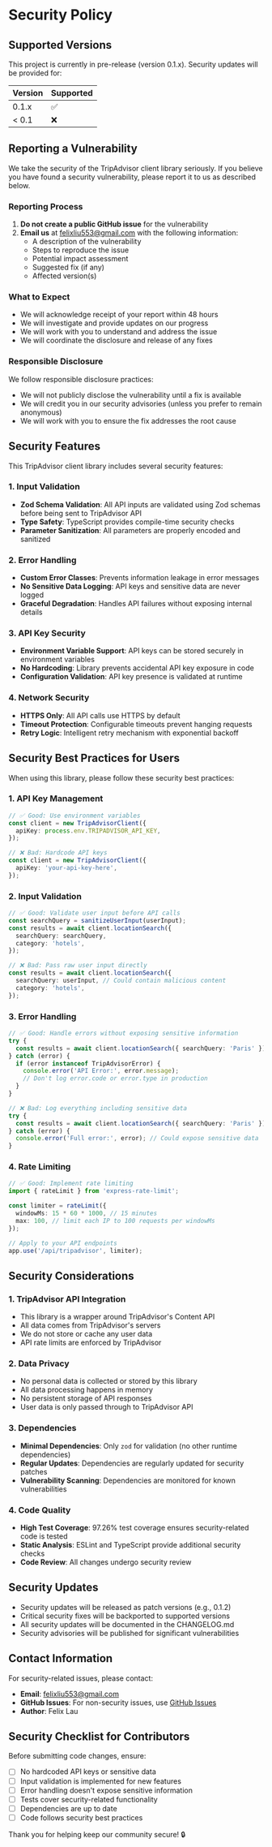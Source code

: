 # Security Policy

## Supported Versions

This project is currently in pre-release (version 0.1.x). Security updates will be provided for:

| Version | Supported          |
| ------- | ------------------ |
| 0.1.x   | :white_check_mark: |
| < 0.1   | :x:                |

## Reporting a Vulnerability

We take the security of the TripAdvisor client library seriously. If you believe you have found a security vulnerability, please report it to us as described below.

### Reporting Process

1. **Do not create a public GitHub issue** for the vulnerability
2. **Email us** at [felixliu553@gmail.com](mailto:felixliu553@gmail.com) with the following information:
   - A description of the vulnerability
   - Steps to reproduce the issue
   - Potential impact assessment
   - Suggested fix (if any)
   - Affected version(s)

### What to Expect

- We will acknowledge receipt of your report within 48 hours
- We will investigate and provide updates on our progress
- We will work with you to understand and address the issue
- We will coordinate the disclosure and release of any fixes

### Responsible Disclosure

We follow responsible disclosure practices:

- We will not publicly disclose the vulnerability until a fix is available
- We will credit you in our security advisories (unless you prefer to remain anonymous)
- We will work with you to ensure the fix addresses the root cause

## Security Features

This TripAdvisor client library includes several security features:

### 1. Input Validation

- **Zod Schema Validation**: All API inputs are validated using Zod schemas before being sent to TripAdvisor API
- **Type Safety**: TypeScript provides compile-time security checks
- **Parameter Sanitization**: All parameters are properly encoded and sanitized

### 2. Error Handling

- **Custom Error Classes**: Prevents information leakage in error messages
- **No Sensitive Data Logging**: API keys and sensitive data are never logged
- **Graceful Degradation**: Handles API failures without exposing internal details

### 3. API Key Security

- **Environment Variable Support**: API keys can be stored securely in environment variables
- **No Hardcoding**: Library prevents accidental API key exposure in code
- **Configuration Validation**: API key presence is validated at runtime

### 4. Network Security

- **HTTPS Only**: All API calls use HTTPS by default
- **Timeout Protection**: Configurable timeouts prevent hanging requests
- **Retry Logic**: Intelligent retry mechanism with exponential backoff

## Security Best Practices for Users

When using this library, please follow these security best practices:

### 1. API Key Management

```typescript
// ✅ Good: Use environment variables
const client = new TripAdvisorClient({
  apiKey: process.env.TRIPADVISOR_API_KEY,
});

// ❌ Bad: Hardcode API keys
const client = new TripAdvisorClient({
  apiKey: 'your-api-key-here',
});
```

### 2. Input Validation

```typescript
// ✅ Good: Validate user input before API calls
const searchQuery = sanitizeUserInput(userInput);
const results = await client.locationSearch({
  searchQuery: searchQuery,
  category: 'hotels',
});

// ❌ Bad: Pass raw user input directly
const results = await client.locationSearch({
  searchQuery: userInput, // Could contain malicious content
  category: 'hotels',
});
```

### 3. Error Handling

```typescript
// ✅ Good: Handle errors without exposing sensitive information
try {
  const results = await client.locationSearch({ searchQuery: 'Paris' });
} catch (error) {
  if (error instanceof TripAdvisorError) {
    console.error('API Error:', error.message);
    // Don't log error.code or error.type in production
  }
}

// ❌ Bad: Log everything including sensitive data
try {
  const results = await client.locationSearch({ searchQuery: 'Paris' });
} catch (error) {
  console.error('Full error:', error); // Could expose sensitive data
}
```

### 4. Rate Limiting

```typescript
// ✅ Good: Implement rate limiting
import { rateLimit } from 'express-rate-limit';

const limiter = rateLimit({
  windowMs: 15 * 60 * 1000, // 15 minutes
  max: 100, // limit each IP to 100 requests per windowMs
});

// Apply to your API endpoints
app.use('/api/tripadvisor', limiter);
```

## Security Considerations

### 1. TripAdvisor API Integration

- This library is a wrapper around TripAdvisor's Content API
- All data comes from TripAdvisor's servers
- We do not store or cache any user data
- API rate limits are enforced by TripAdvisor

### 2. Data Privacy

- No personal data is collected or stored by this library
- All data processing happens in memory
- No persistent storage of API responses
- User data is only passed through to TripAdvisor API

### 3. Dependencies

- **Minimal Dependencies**: Only `zod` for validation (no other runtime dependencies)
- **Regular Updates**: Dependencies are regularly updated for security patches
- **Vulnerability Scanning**: Dependencies are monitored for known vulnerabilities

### 4. Code Quality

- **High Test Coverage**: 97.26% test coverage ensures security-related code is tested
- **Static Analysis**: ESLint and TypeScript provide additional security checks
- **Code Review**: All changes undergo security review

## Security Updates

- Security updates will be released as patch versions (e.g., 0.1.2)
- Critical security fixes will be backported to supported versions
- All security updates will be documented in the CHANGELOG.md
- Security advisories will be published for significant vulnerabilities

## Contact Information

For security-related issues, please contact:

- **Email**: [felixliu553@gmail.com](mailto:felixliu553@gmail.com)
- **GitHub Issues**: For non-security issues, use [GitHub Issues](https://github.com/stellarrover/tripadvisor-client/issues)
- **Author**: Felix Lau

## Security Checklist for Contributors

Before submitting code changes, ensure:

- [ ] No hardcoded API keys or sensitive data
- [ ] Input validation is implemented for new features
- [ ] Error handling doesn't expose sensitive information
- [ ] Tests cover security-related functionality
- [ ] Dependencies are up to date
- [ ] Code follows security best practices

Thank you for helping keep our community secure! 🔒
